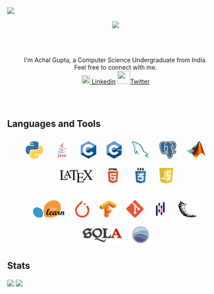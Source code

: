 <img src="https://github.com/hailASG/hailASG/blob/main/Images/Behold.png">
<p align="center">
  <img src="https://github.com/hailASG/hailASG/blob/main/Images/hello-there-general-kenobi.gif" />
</p>
<br clear="right"/>
<br>
<p align="center">
    I'm Achal Gupta, a Computer Science Undergraduate from India.
    <br> 
    Feel free to connect with me.
    <br>
    <img src="https://github.com/hailASG/hailASG/blob/main/Images/Linkedin.png" height="20px" width="20px"><a href="https://www.linkedin.com/in/achal-gupta-648ba7200/"> Linkedin</a>
    <img src="https://github.com/hailASG/hailASG/blob/main/Images/twitter.png" height="30px" width="30px"><a href="https://twitter.com/gupta_achal02/">Twitter</a><br>
</p>
<br>
<br>
 
## Languages and Tools
<p align="center">
    <img src="/Images/Python.png" alt="Python" height="40" style="vertical-align:top; margin:10px">
    <img src="/Images/Java.png" alt="Java" height="40" style="vertical-align:top; margin:10px">
    <img src="/Images/C.png" alt="C" height="40" style="vertical-align:top; margin:10px">
    <img src="/Images/C++.png" alt="C++" height="40" style="vertical-align:top; margin:10px">
    <img src="/Images/MySQL.png" alt="MySQL" height="40" style="vertical-align:top; margin:10px">
    <img src="/Images/postgresql.png" alt="PostgreSQL" height="40" style="vertical-align:top; margin:10px">
    <img src="/Images/matlab.png" alt="MATLAB" height="40" style="vertical-align:top; margin:10px">
    <img src="/Images/latex.png" alt="LaTeX" height="40" style="vertical-align:top; margin:10px">
    <img src="/Images/html.png" alt="Html" height="40" style="vertical-align:top; margin:10px">
    <img src="/Images/css.png" alt="CSS" height="40" style="vertical-align:top; margin:10px">
    <img src="/Images/js.png" alt="JavaScript" height="40" style="vertical-align:top; margin:10px">
    <br><br>
    <img src="/Images/scikit.png" alt="Sk-Learn" height="40" style="vertical-align:top; margin:10px">
    <img src="/Images/pytorch.png" alt="PyTorch" height="40" style="vertical-align:top; margin:10px">
    <img src="/Images/tensorflow.png" alt="TensorFlow" height="40" style="vertical-align:top; margin:10px">
    <img src="/Images/git.png" alt="Git" height="40" style="vertical-align:top; margin:10px">
    <img src="/Images/pandas.png" alt="Pandas" height="40" style="vertical-align:top; margin:10px">
    <img src="/Images/flask.png" alt="Flask" height="40" style="vertical-align:top; margin:10px">
    <img src="/Images/sqla.png" alt="SQLA" height="40" style="vertical-align:top; margin:10px">
    <img src="/Images/Seaborn.png" alt="Seaborn" height="40" style="vertical-align:top; margin:10px">
</p>

## Stats
<a>
  <img align="center" src="https://github-readme-stats.vercel.app/api?username=hailASG&show_icons=true&theme=tokyonight" />
</a>
<a>
  <img align="center" src="https://github-readme-stats.vercel.app/api/top-langs/?username=hailASG&theme=tokyonight" />
</a>
